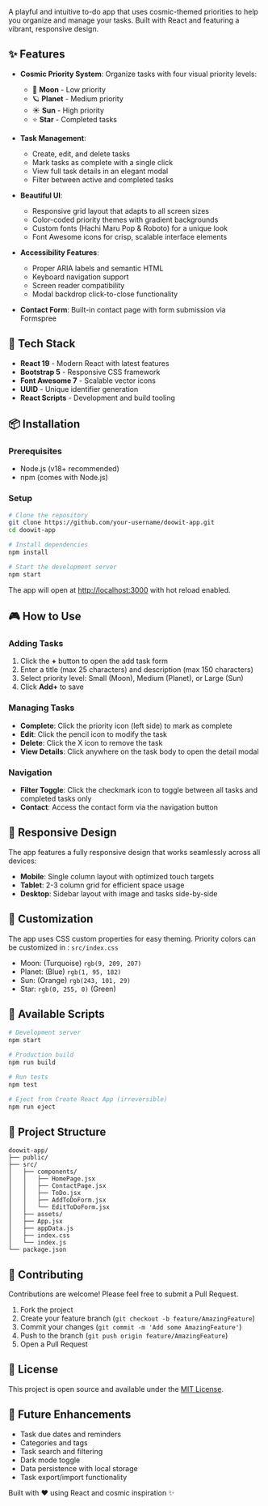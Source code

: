 A playful and intuitive to-do app that uses cosmic-themed priorities to help you organize and manage your tasks. Built with React and featuring a vibrant, responsive design.
## ✨ Features
- **Cosmic Priority System**: Organize tasks with four visual priority levels:
    - 🌙 **Moon** - Low priority
    - 🪐 **Planet** - Medium priority
    - ☀️ **Sun** - High priority
    - ⭐ **Star** - Completed tasks

- **Task Management**:
    - Create, edit, and delete tasks
    - Mark tasks as complete with a single click
    - View full task details in an elegant modal
    - Filter between active and completed tasks

- **Beautiful UI**:
    - Responsive grid layout that adapts to all screen sizes
    - Color-coded priority themes with gradient backgrounds
    - Custom fonts (Hachi Maru Pop & Roboto) for a unique look
    - Font Awesome icons for crisp, scalable interface elements

- **Accessibility Features**:
    - Proper ARIA labels and semantic HTML
    - Keyboard navigation support
    - Screen reader compatibility
    - Modal backdrop click-to-close functionality

- **Contact Form**: Built-in contact page with form submission via Formspree

## 🚀 Tech Stack
- **React 19** - Modern React with latest features
- **Bootstrap 5** - Responsive CSS framework
- **Font Awesome 7** - Scalable vector icons
- **UUID** - Unique identifier generation
- **React Scripts** - Development and build tooling

## 📦 Installation
### Prerequisites
- Node.js (v18+ recommended)
- npm (comes with Node.js)

### Setup
``` bash
# Clone the repository
git clone https://github.com/your-username/doowit-app.git
cd doowit-app

# Install dependencies
npm install

# Start the development server
npm start
```
The app will open at [http://localhost:3000](http://localhost:3000) with hot reload enabled.

## 🎮 How to Use
### Adding Tasks
1. Click the **+** button to open the add task form
2. Enter a title (max 25 characters) and description (max 150 characters)
3. Select priority level: Small (Moon), Medium (Planet), or Large (Sun)
4. Click **Add+** to save

### Managing Tasks
- **Complete**: Click the priority icon (left side) to mark as complete
- **Edit**: Click the pencil icon to modify the task
- **Delete**: Click the X icon to remove the task
- **View Details**: Click anywhere on the task body to open the detail modal

### Navigation
- **Filter Toggle**: Click the checkmark icon to toggle between all tasks and completed tasks only
- **Contact**: Access the contact form via the navigation button

## 📱 Responsive Design
The app features a fully responsive design that works seamlessly across all devices:
- **Mobile**: Single column layout with optimized touch targets
- **Tablet**: 2-3 column grid for efficient space usage
- **Desktop**: Sidebar layout with image and tasks side-by-side

## 🎨 Customization
The app uses CSS custom properties for easy theming. Priority colors can be customized in : `src/index.css`
- Moon: (Turquoise) `rgb(9, 209, 207)`
- Planet: (Blue) `rgb(1, 95, 182)`
- Sun: (Orange) `rgb(243, 101, 29)`
- Star: `rgb(0, 255, 0)` (Green)

## 🧪 Available Scripts
``` bash
# Development server
npm start

# Production build
npm run build

# Run tests
npm test

# Eject from Create React App (irreversible)
npm run eject
```
## 📂 Project Structure
``` 
doowit-app/
├── public/
├── src/
│   ├── components/
│   │   ├── HomePage.jsx
│   │   ├── ContactPage.jsx
│   │   ├── ToDo.jsx
│   │   ├── AddToDoForm.jsx
│   │   └── EditToDoForm.jsx
│   ├── assets/
│   ├── App.jsx
│   ├── appData.js
│   ├── index.css
│   └── index.js
└── package.json
```
## 🤝 Contributing
Contributions are welcome! Please feel free to submit a Pull Request.
1. Fork the project
2. Create your feature branch (`git checkout -b feature/AmazingFeature`)
3. Commit your changes (`git commit -m 'Add some AmazingFeature'`)
4. Push to the branch (`git push origin feature/AmazingFeature`)
5. Open a Pull Request

## 📄 License
This project is open source and available under the [MIT License](LICENSE).
## 🎯 Future Enhancements
- Task due dates and reminders
- Categories and tags
- Task search and filtering
- Dark mode toggle
- Data persistence with local storage
- Task export/import functionality

Built with ❤️ using React and cosmic inspiration ✨
